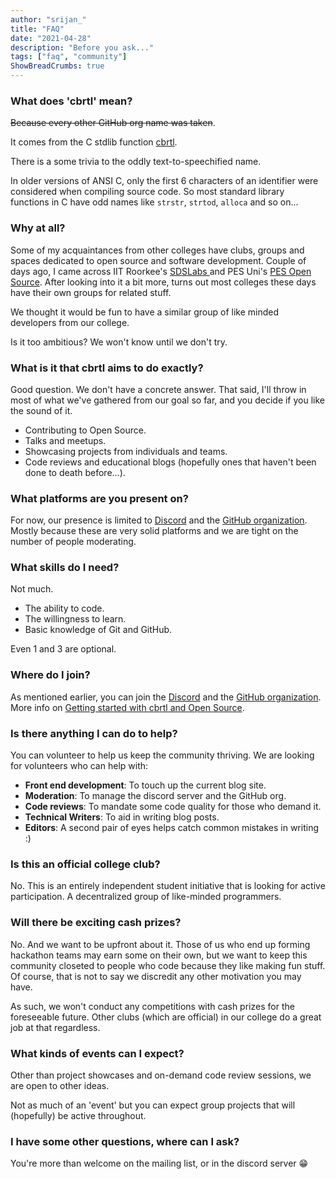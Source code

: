 ```yaml
---
author: "srijan_"
title: "FAQ"
date: "2021-04-28"
description: "Before you ask..."
tags: ["faq", "community"]
ShowBreadCrumbs: true 
---
```


### What does 'cbrtl' mean?

~~Because every other GitHub org name was taken~~.

It comes from the C stdlib function [cbrtl](https://docs.microsoft.com/en-us/cpp/c-runtime-library/reference/cbrt-cbrtf-cbrtl?view=msvc-160). 

There is a some trivia to the oddly text-to-speechified name.

In older versions of ANSI C, only the first 6 characters of an identifier were considered when compiling source code.
So most standard library functions in C have odd names like `strstr`, `strtod`, `alloca` and so on...

### Why at all?

Some of my acquaintances from other colleges have clubs, groups and spaces dedicated to open source and software
development. Couple of days ago, I came across IIT Roorkee's [SDSLabs ](https://sdslabs.co/) and PES Uni's [PES Open Source](https://pesos.github.io/).  After looking into it
a bit more, turns out most colleges these days have their own groups for related stuff.

We thought it would be fun to have a similar group of like minded developers from our college. 

Is it too ambitious? We won't know until we don't try.

### What is it that cbrtl aims to do exactly?

Good question.
We don't have a concrete answer.
That said, I'll throw in most of what we've gathered from our goal so far, and you decide if you like the sound of it.

- Contributing to Open Source.
- Talks and meetups.
- Showcasing projects from individuals and teams.
- Code reviews and educational blogs (hopefully ones that haven't been done to death before...).

### What platforms are you present on?

For now, our presence is limited to [Discord]() and the [GitHub organization](https://github.com/cbrtl).
Mostly because these are very solid platforms and we are tight on the number of people moderating.

### What skills do I need?

Not much. 

- The ability to code.
- The willingness to learn.
- Basic knowledge of Git and GitHub.

Even 1 and 3 are optional.

### Where do I join?

As mentioned earlier,  you can join the [Discord]() and the [GitHub organization](https://github.com/cbrtl).
More info on [Getting started with cbrtl and Open Source](/).

### Is there anything I can do to help?

You can volunteer to help us keep the community thriving.
We are looking for volunteers who can help with:

- **Front end development**: To touch up the current blog site.
- **Moderation**: To manage the discord server and the GitHub org.
- **Code reviews**: To mandate some code quality for those who demand it.
- **Technical Writers**: To aid in writing blog posts.
- **Editors**: A second pair of eyes helps catch common mistakes in writing :)

### Is this an official college club?

No.
This is an entirely independent student initiative that is looking for active participation.
A decentralized group of like-minded programmers. 

### Will there be exciting cash prizes?

No. And we want to be upfront about it.
Those of us who end up forming hackathon teams may earn some on their own,
but we want to keep this community closeted to people who code because they like making fun stuff. Of course,
that is not to say we discredit any other motivation you may have.

As such, we won't conduct any competitions with cash prizes for the foreseeable future.
Other clubs (which are official) in our college do a great job at that regardless.

### What kinds of events can I expect?

Other than project showcases and on-demand code review sessions, we are open to other ideas.

Not as much of an 'event' but you can expect group projects that will (hopefully) be active throughout.

### I have some other questions, where can I ask?

You're more than welcome on the mailing list, or in the discord server :grin:

